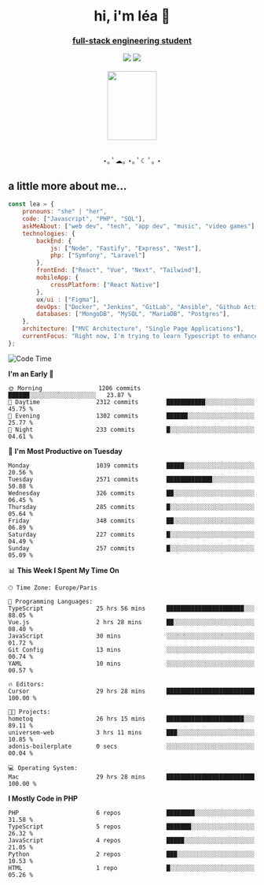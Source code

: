 <h1 align="center">hi, i'm léa 🌙</h1>
<h3 align="center"><ins>full-stack engineering student</ins></h3>  
<div align="center">
  <a href="https://www.linkedin.com/in/lea-reiter22/"><img src="https://img.shields.io/badge/LinkedIn-0077B5?style=for-the-badge&logo=linkedin&logoColor=white"/></a>
  <a href="mailto:lea.reiter@outlook.fr"><img src="https://img.shields.io/badge/Contact-2A2A2A?style=for-the-badge&logo=minutemailer&logoColor=white"/></a>
</div>
<br>
  <div align="center">  <img src="https://github.com/xmnchild/xmnchild/blob/main/1702415560_StardewValleyHappyGreyCat.png" height="140" width="100"/>
</div>
<br>
  <p align="center">
                 ⋆｡ ﾟ☁︎｡ ⋆｡ ﾟ☾ ﾟ｡ ⋆
  </p>
  <h2>a little more about me...</h2>
  
```js
const lea = {
    pronouns: "she" | "her",
    code: ["Javascript", "PHP", "SQL"],
    askMeAbout: ["web dev", "tech", "app dev", "music", "video games"],
    technologies: {
        backEnd: {
            js: ["Node", "Fastify", "Express", "Nest"],
            php: ["Symfony", "Laravel"]
        },
        frontEnd: ["React", "Vue", "Next", "Tailwind"],
        mobileApp: {
            crossPlatform: ["React Native"]
        },
        ux/ui : ["Figma"],
        devOps: ["Docker", "Jenkins", "GitLab", "Ansible", "Github Actions"],
        databases: ["MongoDB", "MySQL", "MariaDB", "Postgres"],
    },
    architecture: ["MVC Architecture", "Single Page Applications"],
    currentFocus: "Right now, I'm trying to learn Typescript to enhance my Javascript development.",
};
```
<!--START_SECTION:waka-->
![Code Time](http://img.shields.io/badge/Code%20Time-238%20hrs%209%20mins-blue)

**I'm an Early 🐤** 

```text
🌞 Morning                1206 commits        ██████░░░░░░░░░░░░░░░░░░░   23.87 % 
🌆 Daytime                2312 commits        ███████████░░░░░░░░░░░░░░   45.75 % 
🌃 Evening                1302 commits        ██████░░░░░░░░░░░░░░░░░░░   25.77 % 
🌙 Night                  233 commits         █░░░░░░░░░░░░░░░░░░░░░░░░   04.61 % 
```
📅 **I'm Most Productive on Tuesday** 

```text
Monday                   1039 commits        █████░░░░░░░░░░░░░░░░░░░░   20.56 % 
Tuesday                  2571 commits        █████████████░░░░░░░░░░░░   50.88 % 
Wednesday                326 commits         ██░░░░░░░░░░░░░░░░░░░░░░░   06.45 % 
Thursday                 285 commits         █░░░░░░░░░░░░░░░░░░░░░░░░   05.64 % 
Friday                   348 commits         ██░░░░░░░░░░░░░░░░░░░░░░░   06.89 % 
Saturday                 227 commits         █░░░░░░░░░░░░░░░░░░░░░░░░   04.49 % 
Sunday                   257 commits         █░░░░░░░░░░░░░░░░░░░░░░░░   05.09 % 
```


📊 **This Week I Spent My Time On** 

```text
🕑︎ Time Zone: Europe/Paris

💬 Programming Languages: 
TypeScript               25 hrs 56 mins      ██████████████████████░░░   88.05 % 
Vue.js                   2 hrs 28 mins       ██░░░░░░░░░░░░░░░░░░░░░░░   08.40 % 
JavaScript               30 mins             ░░░░░░░░░░░░░░░░░░░░░░░░░   01.72 % 
Git Config               13 mins             ░░░░░░░░░░░░░░░░░░░░░░░░░   00.74 % 
YAML                     10 mins             ░░░░░░░░░░░░░░░░░░░░░░░░░   00.57 % 

🔥 Editors: 
Cursor                   29 hrs 28 mins      █████████████████████████   100.00 % 

🐱‍💻 Projects: 
hometoq                  26 hrs 15 mins      ██████████████████████░░░   89.11 % 
universem-web            3 hrs 11 mins       ███░░░░░░░░░░░░░░░░░░░░░░   10.85 % 
adonis-boilerplate       0 secs              ░░░░░░░░░░░░░░░░░░░░░░░░░   00.04 % 

💻 Operating System: 
Mac                      29 hrs 28 mins      █████████████████████████   100.00 % 
```

**I Mostly Code in PHP** 

```text
PHP                      6 repos             ████████░░░░░░░░░░░░░░░░░   31.58 % 
TypeScript               5 repos             ███████░░░░░░░░░░░░░░░░░░   26.32 % 
JavaScript               4 repos             █████░░░░░░░░░░░░░░░░░░░░   21.05 % 
Python                   2 repos             ███░░░░░░░░░░░░░░░░░░░░░░   10.53 % 
HTML                     1 repo              █░░░░░░░░░░░░░░░░░░░░░░░░   05.26 % 
```




<!--END_SECTION:waka-->
